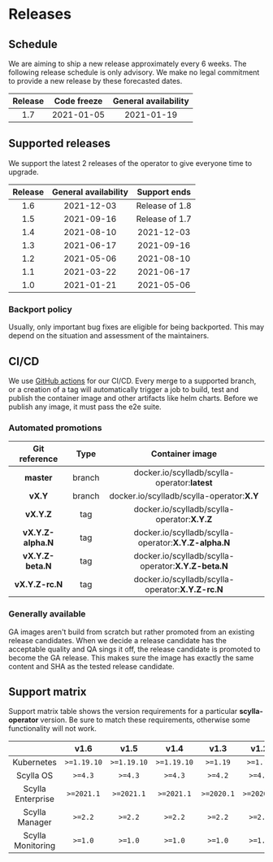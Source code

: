 # Releases

## Schedule
We are aiming to ship a new release approximately every 6 weeks. The following release schedule is only advisory. We make no legal commitment to provide a new release by these forecasted dates.

| Release | Code freeze | General availability |
| :-----: | :---------: | :------------------: |
| 1.7     | 2021-01-05  | 2021-01-19           |

## Supported releases
We support the latest 2 releases of the operator to give everyone time to upgrade.

| Release | General availability      | Support ends   |
| :-----: | :-----------------------: | :------------: |
| 1.6     | 2021-12-03                | Release of 1.8 |
| 1.5     | 2021-09-16                | Release of 1.7 |
| 1.4     | 2021-08-10                | 2021-12-03     |
| 1.3     | 2021-06-17                | 2021-09-16     |
| 1.2     | 2021-05-06                | 2021-08-10     |
| 1.1     | 2021-03-22                | 2021-06-17     |
| 1.0     | 2021-01-21                | 2021-05-06     |

### Backport policy
Usually, only important bug fixes are eligible for being backported.
This may depend on the situation and assessment of the maintainers.

## CI/CD
We use [GitHub actions](https://github.com/scylladb/scylla-operator/actions/workflows/go.yaml?query=branch%3Amaster+event%3Apush) for our CI/CD. Every merge to a supported branch, or a creation of a tag will automatically trigger a job to build, test and publish the container image and other artifacts like helm charts. Before we publish any image, it must pass the e2e suite.

### Automated promotions

| Git reference      | Type   | Container image                                      |
| :----------------: | :----: | :--------------------------------------------------: |
| **master**         | branch | docker.io/scylladb/scylla-operator:**latest**        |
| **vX.Y**           | branch | docker.io/scylladb/scylla-operator:**X.Y**           |
| **vX.Y.Z**         | tag    | docker.io/scylladb/scylla-operator:**X.Y.Z**         |
| **vX.Y.Z-alpha.N** | tag    | docker.io/scylladb/scylla-operator:**X.Y.Z-alpha.N** |
| **vX.Y.Z-beta.N**  | tag    | docker.io/scylladb/scylla-operator:**X.Y.Z-beta.N**  |
| **vX.Y.Z-rc.N**    | tag    | docker.io/scylladb/scylla-operator:**X.Y.Z-rc.N**    |

### Generally available
GA images aren't build from scratch but rather promoted from an existing release candidates. When we decide a release candidate has the acceptable quality and QA sings it off, the release candidate is promoted to become the GA release. This makes sure the image has exactly the same content and SHA as the tested release candidate.

## Support matrix

Support matrix table shows the version requirements for a particular **scylla-operator** version. Be sure to match these requirements, otherwise some functionality will not work.

|                    | v1.6        | v1.5        | v1.4        | v1.3        | v1.2        | v1.1        | v1.0       |
| :----------------: | :---------: | :---------: | :---------: | :---------: | :---------: | :---------: | :--------: |
| Kubernetes         | `>=1.19.10` | `>=1.19.10` | `>=1.19.10` | `>=1.19`    | `>=1.19`    | `>=1.11`    | `>=1.11`   |
| Scylla OS          | `>=4.3`     | `>=4.3`     | `>=4.3`     | `>=4.2`     | `>=4.2`     | `>=4.0`     | `>=4.0`    |
| Scylla Enterprise  | `>=2021.1`  | `>=2021.1`  | `>=2021.1`  | `>=2020.1`  | `>=2020.1`  | `>=2020.1`  | `>=2020.1` |
| Scylla Manager     | `>=2.2`     | `>=2.2`     | `>=2.2`     | `>=2.2`     | `>=2.2`     | `>=2.2`     | `>=2.2`    |
| Scylla Monitoring  | `>=1.0`     | `>=1.0`     | `>=1.0`     | `>=1.0`     | `>=1.0`     | `>=1.0`     | `>=1.0`    |
